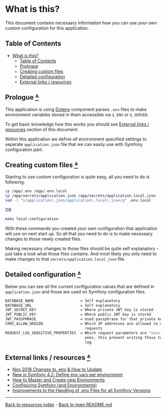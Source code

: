 # What is this?

This document contains necessary information how you can use _your_ own custom
configuration for this application.

## Table of Contents

* [What is this?](#what-is-this)
    * [Table of Contents](#table-of-contents)
    * [Prologue](#prologue-table-of-contents)
    * [Creating custom files](#creating-custom-files-table-of-contents)
    * [Detailed configuration](#detailed-configuration-table-of-contents)
    * [External links / resources](#external-links--resources-table-of-contents)

## Prologue [ᐞ](#table-of-contents)

This application is using [Dotenv](https://symfony.com/doc/current/components/dotenv.html)
component parses `.env` files to make environment variables stored in them
accessible via `$_ENV` or `$_SERVER`.

To get basic knowledge how this works you should see [External links / resources](#external-links--resources)
section of this document.

Within this application we define _all_ environment specified settings to
separate `application.json` file that we can easily use with Symfony
configuration part.

## Creating custom files [ᐞ](#table-of-contents)

Starting to use custom configuration is quite easy, all you need to do is
following:

```bash
cp /app/.env /app/.env.local
cp /app/secrets/application.json /app/secrets/application.local.json
sed -i "s/application\.json/application\.local\.json/g" .env.local
```

OR

```bash
make local-configuration
```

With these commands you created _your own_ configuration that application
will use on next start up. So all that you need to do is to make necessary
changes to those newly created files.

Making necessary changes to those files should be quite self explanatory -
just take a look what those files contains. And most likely you only need
to make changes to that `secrets/application.local.json` file.

## Detailed configuration [ᐞ](#table-of-contents)

Below you can see all the current configuration values that are defined in
`application.json` and those are used on Symfony configuration files.

```bash
DATABASE_NAME                     = Self explanatory
DATABASE_URL                      = Self explanatory
JWT_SECRET_KEY                    = Where private JWT key is stored
JWT_PUBLIC_KEY                    = Where public JWT key is stored
JWT_PASSPHRASE                    = Used passphrase for that private key
CORS_ALLOW_ORIGIN                 = Which IP addresses are allowed to make CORS
                                    requests
REQUEST_LOG_SENSITIVE_PROPERTIES  = Which request parameters are "sensitive"
                                    ones, this prevent writing those to request
                                    log
```

## External links / resources [ᐞ](#table-of-contents)

* [Nov 2018 Changes to .env & How to Update](https://symfony.com/doc/current/configuration/dot-env-changes.html)
* [New in Symfony 4.2: Define env vars per environment](https://symfony.com/blog/new-in-symfony-4-2-define-env-vars-per-environment)
* [How to Master and Create new Environments](https://symfony.com/doc/current/configuration/environments.html)
* [Configuring Symfony (and Environments)](https://symfony.com/doc/current/configuration.html)
* [Improvements to the Handling of .env Files for all Symfony Versions](https://symfony.com/blog/improvements-to-the-handling-of-env-files-for-all-symfony-versions)

---

[Back to resources index](README.md) - [Back to main README.md](../README.md)
